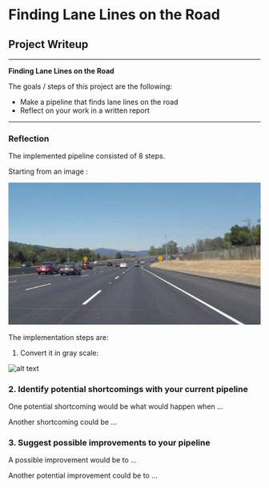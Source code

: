 # **Finding Lane Lines on the Road** 

## Project Writeup 

---

**Finding Lane Lines on the Road**

The goals / steps of this project are the following:
* Make a pipeline that finds lane lines on the road
* Reflect on your work in a written report


[//]: # (Image References)

[image1]: ./examples/initial_image.jpg "StartingImage"
[image2]: ./examples/grayscale.jpg "Grayscale"

---

### Reflection

The implemented pipeline consisted of 8 steps. 

Starting from an image :

![alt_text][image1]

The implementation steps are: 

1. Convert it in gray scale: 

![alt text][image2]


### 2. Identify potential shortcomings with your current pipeline


One potential shortcoming would be what would happen when ... 

Another shortcoming could be ...


### 3. Suggest possible improvements to your pipeline

A possible improvement would be to ...

Another potential improvement could be to ...
